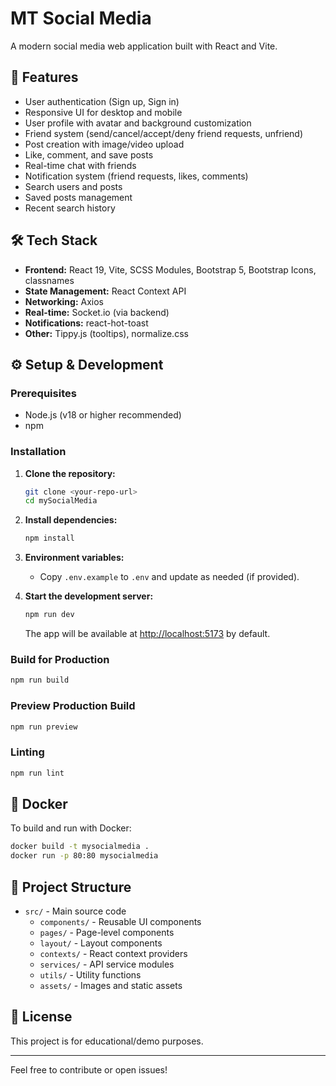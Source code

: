 # MT Social Media

A modern social media web application built with React and Vite.

## 🚀 Features

- User authentication (Sign up, Sign in)
- Responsive UI for desktop and mobile
- User profile with avatar and background customization
- Friend system (send/cancel/accept/deny friend requests, unfriend)
- Post creation with image/video upload
- Like, comment, and save posts
- Real-time chat with friends
- Notification system (friend requests, likes, comments)
- Search users and posts
- Saved posts management
- Recent search history

## 🛠️ Tech Stack

- **Frontend:** React 19, Vite, SCSS Modules, Bootstrap 5, Bootstrap Icons, classnames
- **State Management:** React Context API
- **Networking:** Axios
- **Real-time:** Socket.io (via backend)
- **Notifications:** react-hot-toast
- **Other:** Tippy.js (tooltips), normalize.css

## ⚙️ Setup & Development

### Prerequisites

- Node.js (v18 or higher recommended)
- npm

### Installation

1. **Clone the repository:**
   ```sh
   git clone <your-repo-url>
   cd mySocialMedia
   ```

2. **Install dependencies:**
   ```sh
   npm install
   ```

3. **Environment variables:**
   - Copy `.env.example` to `.env` and update as needed (if provided).

4. **Start the development server:**
   ```sh
   npm run dev
   ```
   The app will be available at [http://localhost:5173](http://localhost:5173) by default.

### Build for Production

```sh
npm run build
```

### Preview Production Build

```sh
npm run preview
```

### Linting

```sh
npm run lint
```

## 🐳 Docker

To build and run with Docker:

```sh
docker build -t mysocialmedia .
docker run -p 80:80 mysocialmedia
```

## 📁 Project Structure

- `src/` - Main source code
  - `components/` - Reusable UI components
  - `pages/` - Page-level components
  - `layout/` - Layout components
  - `contexts/` - React context providers
  - `services/` - API service modules
  - `utils/` - Utility functions
  - `assets/` - Images and static assets

## 📄 License

This project is for educational/demo purposes.

---

Feel free to contribute or open issues!